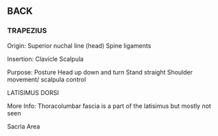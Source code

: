 ## BACK

### TRAPEZIUS


Origin:
Superior nuchal line (head)
Spine ligaments

Insertion:
Clavicle
Scalpula

Purpose:
Posture
Head up down and turn
Stand straight
Shoulder movement/ scalpula control



LATISIMUS DORSI

More Info:
Thoracolumbar fascia is a part of the latisimus but mostly not seen

Sacrla Area
